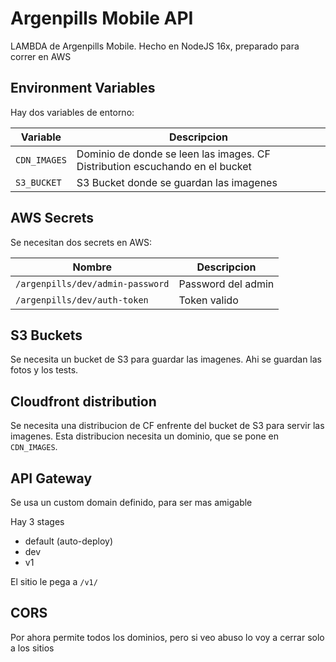 # Argenpills Mobile API
LAMBDA de Argenpills Mobile. Hecho en NodeJS 16x, preparado para correr en AWS

## Environment Variables
Hay dos variables de entorno:

| Variable      | Descripcion |
| ----------- | ----------- |
| `CDN_IMAGES` | Dominio de donde se leen las images. CF Distribution escuchando en el bucket       |
| `S3_BUCKET` | S3 Bucket donde se guardan las imagenes |

## AWS Secrets
Se necesitan dos secrets en AWS:

| Nombre | Descripcion |
| ----------- | ----------- |
| `/argenpills/dev/admin-password` | Password del admin |
| `/argenpills/dev/auth-token` | Token valido |

## S3 Buckets
Se necesita un bucket de S3 para guardar las imagenes. Ahi se guardan las fotos y los tests.

## Cloudfront distribution
Se necesita una distribucion de CF enfrente del bucket de S3 para servir las imagenes. Esta distribucion necesita un dominio, que se pone en `CDN_IMAGES`.

## API Gateway
Se usa un custom domain definido, para ser mas amigable

Hay 3 stages
- default (auto-deploy)
- dev
- v1

El sitio le pega a `/v1/`

## CORS
Por ahora permite todos los dominios, pero si veo abuso lo voy a cerrar solo a los sitios